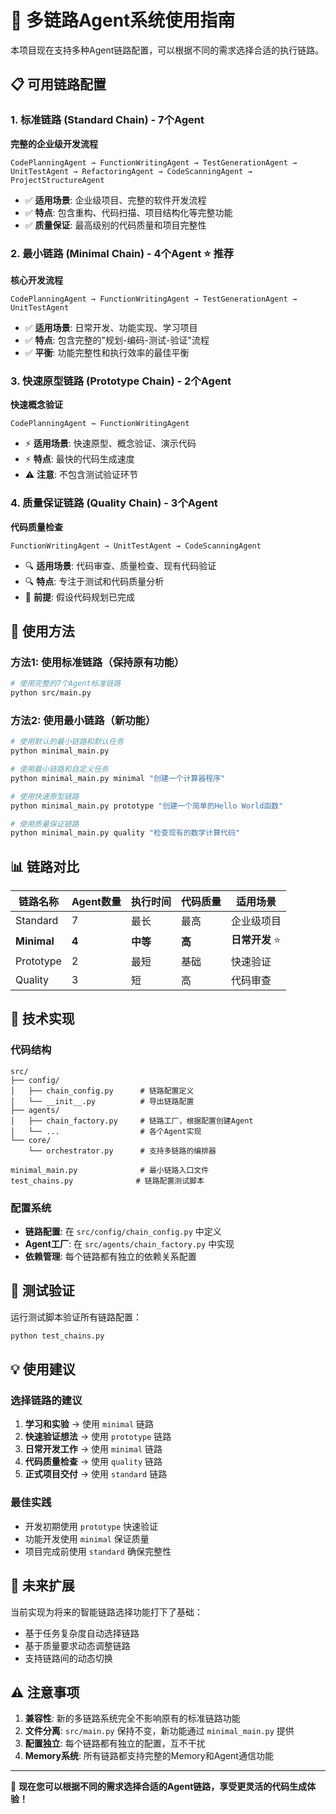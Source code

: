 # 🔗 多链路Agent系统使用指南

本项目现在支持多种Agent链路配置，可以根据不同的需求选择合适的执行链路。

## 📋 可用链路配置

### 1. 标准链路 (Standard Chain) - 7个Agent
**完整的企业级开发流程**
```
CodePlanningAgent → FunctionWritingAgent → TestGenerationAgent → UnitTestAgent → RefactoringAgent → CodeScanningAgent → ProjectStructureAgent
```
- ✅ **适用场景**: 企业级项目、完整的软件开发流程
- ✅ **特点**: 包含重构、代码扫描、项目结构化等完整功能
- ✅ **质量保证**: 最高级别的代码质量和项目完整性

### 2. 最小链路 (Minimal Chain) - 4个Agent ⭐ **推荐**
**核心开发流程**
```
CodePlanningAgent → FunctionWritingAgent → TestGenerationAgent → UnitTestAgent
```
- ✅ **适用场景**: 日常开发、功能实现、学习项目
- ✅ **特点**: 包含完整的"规划-编码-测试-验证"流程
- ✅ **平衡**: 功能完整性和执行效率的最佳平衡

### 3. 快速原型链路 (Prototype Chain) - 2个Agent
**快速概念验证**
```
CodePlanningAgent → FunctionWritingAgent
```
- ⚡ **适用场景**: 快速原型、概念验证、演示代码
- ⚡ **特点**: 最快的代码生成速度
- ⚠️ **注意**: 不包含测试验证环节

### 4. 质量保证链路 (Quality Chain) - 3个Agent
**代码质量检查**
```
FunctionWritingAgent → UnitTestAgent → CodeScanningAgent
```
- 🔍 **适用场景**: 代码审查、质量检查、现有代码验证
- 🔍 **特点**: 专注于测试和代码质量分析
- 📝 **前提**: 假设代码规划已完成

## 🚀 使用方法

### 方法1: 使用标准链路（保持原有功能）
```bash
# 使用完整的7个Agent标准链路
python src/main.py
```

### 方法2: 使用最小链路（新功能）
```bash
# 使用默认的最小链路和默认任务
python minimal_main.py

# 使用最小链路和自定义任务
python minimal_main.py minimal "创建一个计算器程序"

# 使用快速原型链路
python minimal_main.py prototype "创建一个简单的Hello World函数"

# 使用质量保证链路
python minimal_main.py quality "检查现有的数学计算代码"
```

## 📊 链路对比

| 链路名称 | Agent数量 | 执行时间 | 代码质量 | 适用场景 |
|---------|----------|---------|---------|---------|
| Standard | 7 | 最长 | 最高 | 企业级项目 |
| **Minimal** | **4** | **中等** | **高** | **日常开发** ⭐ |
| Prototype | 2 | 最短 | 基础 | 快速验证 |
| Quality | 3 | 短 | 高 | 代码审查 |

## 🔧 技术实现

### 代码结构
```
src/
├── config/
│   ├── chain_config.py      # 链路配置定义
│   └── __init__.py          # 导出链路配置
├── agents/
│   ├── chain_factory.py     # 链路工厂，根据配置创建Agent
│   └── ...                  # 各个Agent实现
└── core/
    └── orchestrator.py      # 支持多链路的编排器

minimal_main.py              # 最小链路入口文件
test_chains.py              # 链路配置测试脚本
```

### 配置系统
- **链路配置**: 在 `src/config/chain_config.py` 中定义
- **Agent工厂**: 在 `src/agents/chain_factory.py` 中实现
- **依赖管理**: 每个链路都有独立的依赖关系配置

## 🧪 测试验证

运行测试脚本验证所有链路配置：
```bash
python test_chains.py
```

## 💡 使用建议

### 选择链路的建议
1. **学习和实验** → 使用 `minimal` 链路
2. **快速验证想法** → 使用 `prototype` 链路  
3. **日常开发工作** → 使用 `minimal` 链路
4. **代码质量检查** → 使用 `quality` 链路
5. **正式项目交付** → 使用 `standard` 链路

### 最佳实践
- 开发初期使用 `prototype` 快速验证
- 功能开发使用 `minimal` 保证质量
- 项目完成前使用 `standard` 确保完整性

## 🔮 未来扩展

当前实现为将来的智能链路选择功能打下了基础：
- 基于任务复杂度自动选择链路
- 基于质量要求动态调整链路
- 支持链路间的动态切换

## ⚠️ 注意事项

1. **兼容性**: 新的多链路系统完全不影响原有的标准链路功能
2. **文件分离**: `src/main.py` 保持不变，新功能通过 `minimal_main.py` 提供
3. **配置独立**: 每个链路都有独立的配置，互不干扰
4. **Memory系统**: 所有链路都支持完整的Memory和Agent通信功能

---

🎉 **现在您可以根据不同的需求选择合适的Agent链路，享受更灵活的代码生成体验！**
